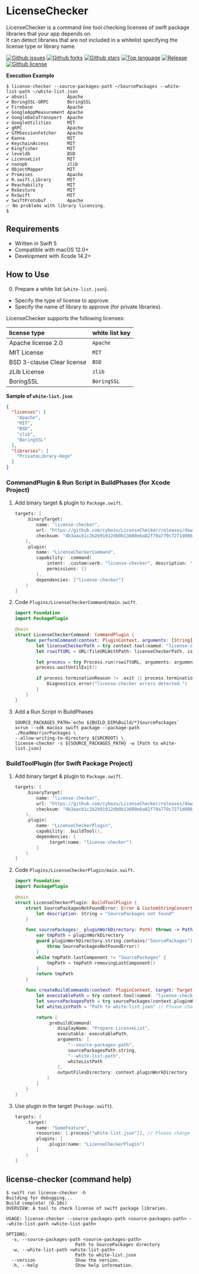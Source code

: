 # LicenseChecker

LicenseChecker is a command line tool checking licenses of swift package libraries that your app depends on.  
It can detect libraries that are not included in a whitelist specifying the license type or library name.

[![Github issues](https://img.shields.io/github/issues/cybozu/LicenseChecker)](https://github.com/cybozu/LicenseChecker/issues)
[![Github forks](https://img.shields.io/github/forks/cybozu/LicenseChecker)](https://github.com/cybozu/LicenseChecker/network/members)
[![Github stars](https://img.shields.io/github/stars/cybozu/LicenseChecker)](https://github.com/cybozu/LicenseChecker/stargazers)
[![Top language](https://img.shields.io/github/languages/top/cybozu/LicenseChecker)](https://github.com/cybozu/LicenseChecker/)
[![Release](https://img.shields.io/github/v/release/cybozu/LicenseChecker)]()
[![Github license](https://img.shields.io/github/license/cybozu/LicenseChecker)](https://github.com/cybozu/LicenseChecker/)

**Execution Example**

```shell
$ license-checker --source-packages-path ~/SourcePackages --white-list-path ~/white-list.json 
✔︎ abseil               Apache
✔︎ BoringSSL-GRPC       BoringSSL
✔︎ Firebase             Apache
✔︎ GoogleAppMeasurement Apache
✔︎ GoogleDataTransport  Apache
✔︎ GoogleUtilities      MIT
✔︎ gRPC                 Apache
✔︎ GTMSessionFetcher    Apache
✔︎ Kanna                MIT
✔︎ KeychainAccess       MIT
✔︎ Kingfisher           MIT
✔︎ leveldb              BSD
✔︎ LicenseList          MIT
✔︎ nanopb               zlib
✔︎ ObjectMapper         MIT
✔︎ Promises             Apache
✔︎ R.swift.Library      MIT
✔︎ Reachability         MIT
✔︎ RxGesture            MIT
✔︎ RxSwift              MIT
✔︎ SwiftProtobuf        Apache
✅ No problems with library licensing.
$
```

## Requirements

- Written in Swift 5
- Compatible with macOS 12.0+
- Development with Xcode 14.2+

## How to Use

0. Prepare a white list (`white-list.json`).

- Specify the type of license to approve.
- Specify the name of library to approve (for private libraries).

LicenseChecker supports the following licenses:

| license type               | white list key |
| :------------------------- | :------------- |
| Apache license 2.0         | `Apache`       |
| MIT License                | `MIT`          |
| BSD 3-clause Clear license | `BSD`          |
| zLib License               | `zlib`         |
| BoringSSL                  | `BoringSSL`    |

**Sample of `white-list.json`**

```json
{
  "licenses": [
    "Apache", 
    "MIT", 
    "BSD",  
    "zlib",
    "BoringSSL"
  ],
  "libraries": [
    "PrivateLibrary-Hoge"
  ]
}
```

### CommandPlugin & Run Script in BuildPhases (for Xcode Project)

1. Add binary target & plugin to `Package.swift`.

   ```swift
   targets: [
       .binaryTarget(
           name: "license-checker",
           url: "https://github.com/cybozu/LicenseChecker/releases/download/1.2.0/license-checker-macos.artifactbundle.zip",
           checksum: "4b3aacb1c2b2b91012db0b13680eba82f79a779c7271d086e12028901ada71b5"
       ),
       .plugin(
           name: "LicenseCheckerCommand",
           capability: .command(
               intent: .custom(verb: "license-checker", description: "Run LicenseChecker"),
               permissions: []
           ),
           dependencies: ["license-checker"]
       )
   ]
   ```

2. Code `Plugins/LicenseCheckerCommand/main.swift`.

   ```swift
   import Foundation
   import PackagePlugin
   
   @main
   struct LicenseCheckerCommand: CommandPlugin {
       func performCommand(context: PluginContext, arguments: [String]) async throws {
           let licenseCheckerPath = try context.tool(named: "license-checker").path.string
           let rswiftURL = URL(fileURLWithPath: licenseCheckerPath, isDirectory: false)
   
           let process = try Process.run(rswiftURL, arguments: arguments)
           process.waitUntilExit()
   
           if process.terminationReason != .exit || process.terminationStatus != 0 {
               Diagnostics.error("license-checker errors detected.")
           }
       }
   }
   ```

3. Add a Run Script in BuildPhases

   ```shell
   SOURCE_PACKAGES_PATH=`echo ${BUILD_DIR%Build/*}SourcePackages`
   xcrun --sdk macosx swift package --package-path ./RoadWarriorPackages \
   --allow-writing-to-directory ${SRCROOT} \
   license-checker -s ${SOURCE_PACKAGES_PATH} -w [Path to white-list.json]
   ```

### BuildToolPlugin (for Swift Package Project)

1. Add binary target & plugin to `Package.swift`.

   ```swift
   targets: [
       .binaryTarget(
           name: "license-checker",
           url: "https://github.com/cybozu/LicenseChecker/releases/download/1.2.0/license-checker-macos.artifactbundle.zip",
           checksum: "4b3aacb1c2b2b91012db0b13680eba82f79a779c7271d086e12028901ada71b5"
       ),
       .plugin(
           name: "LicenseCheckerPlugin",
           capability: .buildTool(),
           dependencies: [
               .target(name: "license-checker")
           ]
       )
   ]
   ```

2. Code `Plugins/LicenseCheckerPlugin/main.swift`.

   ```swift
   import Foundation
   import PackagePlugin
   
   @main
   struct LicenseCheckerPlugin: BuildToolPlugin {
       struct SourcePackagesNotFoundError: Error & CustomStringConvertible {
           let description: String = "SourcePackages not found"
       }
   
       func sourcePackages(_ pluginWorkDirectory: Path) throws -> Path {
           var tmpPath = pluginWorkDirectory
           guard pluginWorkDirectory.string.contains("SourcePackages") else {
               throw SourcePackagesNotFoundError()
           }
           while tmpPath.lastComponent != "SourcePackages" {
               tmpPath = tmpPath.removingLastComponent()
           }
           return tmpPath
       }
   
       func createBuildCommands(context: PluginContext, target: Target) async throws -> [Command] {
           let executablePath = try context.tool(named: "license-checker").path
           let sourcePackagesPath = try sourcePackages(context.pluginWorkDirectory)
           let whiteListPath = "Path to white-list.json" // Please change accordingly.
   
           return [
               .prebuildCommand(
                   displayName: "Prepare LicenseList",
                   executable: executablePath,
                   arguments: [
                       "--source-packages-path",
                       sourcePackagesPath.string,
                       "--white-list-path",
                       whiteListPath
                   ],
                   outputFilesDirectory: context.pluginWorkDirectory
               )
           ]
       }
   }
   ```

3. Use plugin in the target (`Package.swift`).

   ```swift
   targets: [
       .target(
           name: "SomeFeature",
           resources: [.process("white-list.json")], // Please change accordingly.
           plugins: [
               .plugin(name: "LicenseCheckerPlugin")
           ]
       )
   ]
   ```

## license-checker (command help)

```shell
$ swift run license-checker -h
Building for debugging...
Build complete! (0.10s)
OVERVIEW: A tool to check license of swift package libraries.

USAGE: license-checker --source-packages-path <source-packages-path> --white-list-path <white-list-path>

OPTIONS:
  -s, --source-packages-path <source-packages-path>
                          Path to SourcePackages directory
  -w, --white-list-path <white-list-path>
                          Path to white-list.json
  --version               Show the version.
  -h, --help              Show help information.
```
